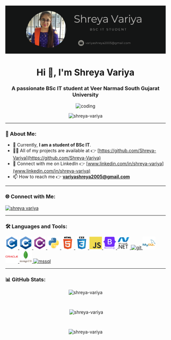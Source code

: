 ![logi](https://github.com/Shreya-Variya/Shreya-Variya/blob/main/GitHub%20Profile%20Image-1.png)
<h1 align="center">Hi 👋, I'm Shreya Variya</h1>
<h3 align="center">A passionate BSc IT student at Veer Narmad South Gujarat University</h3>

<p align="center">
  <img alt="coding" width="400" src="https://camo.githubusercontent.com/66066b22abacaf358032bb15ab64fe18654e8d00e2ed4d07747d89eccb6596ae/68747470733a2f2f63646e622e61727473746174696f6e2e636f6d2f702f6173736574732f696d616765732f696d616765732f3032382f3939312f3939392f6f726967696e616c2f616e6e612d68617672796c79756b682d2e6769663f31353936313235313132"/>
</p>

<p align="center"> 
  <img src="https://komarev.com/ghpvc/?username=shreya-variya&label=Profile%20views&color=0e75b6&style=flat" alt="shreya-variya" /> 
</p>
<hr>

### 🚀 About Me:
- 🔭 Currently, **I am a student of BSc IT**.
- 👨‍💻 All of my projects are available at 👉 [https://github.com/Shreya-Variya](https://github.com/Shreya-Variya)
- 🤝 Connect with me on LinkedIn 👉 [www.linkedin.com/in/shreya-variya](www.linkedin.com/in/shreya-variya)
- 📫 How to reach me 👉 **variyashreya2005@gmail.com**
<hr>

### 🌐 Connect with Me:
<p align="left">
  <a href="https://linkedin.com/in/shreya variya" target="blank"><img align="center" src="https://raw.githubusercontent.com/rahuldkjain/github-profile-readme-generator/master/src/images/icons/Social/linked-in-alt.svg" alt="shreya variya" height="30" width="40" />
  </a>
</p><hr>

### 🛠️ Languages and Tools:
<p align="left">  

   <a href="https://www.cprogramming.com/" target="_blank" rel="noreferrer"> 
      <img src="https://raw.githubusercontent.com/devicons/devicon/master/icons/c/c-original.svg" alt="c" width="40" height="40"/> 
  </a>
  
  <a href="https://www.w3schools.com/cpp/" target="_blank" rel="noreferrer">         
    <img src="https://raw.githubusercontent.com/devicons/devicon/master/icons/cplusplus/cplusplus-original.svg" alt="cplusplus" width="40" height="40"/> 
  </a> 
  
  <a href="https://www.w3schools.com/cs/" target="_blank" rel="noreferrer"> 
    <img src="https://raw.githubusercontent.com/devicons/devicon/master/icons/csharp/csharp-original.svg" alt="csharp" width="40" height="40"/> 
  </a>

  <a href="https://www.python.org" target="_blank" rel="noreferrer"> 
    <img src="https://raw.githubusercontent.com/devicons/devicon/master/icons/python/python-original.svg" alt="python" width="40" height="40"/> 
  </a>

  <a href="https://www.w3.org/html/" target="_blank" rel="noreferrer"> 
    <img src="https://raw.githubusercontent.com/devicons/devicon/master/icons/html5/html5-original-wordmark.svg" alt="html5" width="40" height="40"/> 
  </a>
  
  <a href="https://www.w3schools.com/css/" target="_blank" rel="noreferrer"> 
    <img src="https://raw.githubusercontent.com/devicons/devicon/master/icons/css3/css3-original-wordmark.svg" alt="css3" width="40" height="40"/> 
  </a> 

  <a href="https://developer.mozilla.org/en-US/docs/Web/JavaScript" target="_blank" rel="noreferrer"> 
    <img src="https://raw.githubusercontent.com/devicons/devicon/master/icons/javascript/javascript-original.svg" alt="javascript" width="40" height="40"/>
  </a>

  <a href="https://getbootstrap.com" target="_blank" rel="noreferrer"> 
    <img src="https://raw.githubusercontent.com/devicons/devicon/master/icons/bootstrap/bootstrap-plain-wordmark.svg" alt="bootstrap" width="40" height="40"/> 
  </a> 
  
  <a href="https://dotnet.microsoft.com/" target="_blank" rel="noreferrer"> 
    <img src="https://raw.githubusercontent.com/devicons/devicon/master/icons/dot-net/dot-net-original-wordmark.svg" alt="dotnet" width="40" height="40"/> 
  </a> 
  
  <a href="https://git-scm.com/" target="_blank" rel="noreferrer"> 
    <img src="https://www.vectorlogo.zone/logos/git-scm/git-scm-icon.svg" alt="git" width="40" height="40"/> 
  </a>
  
  <a href="https://www.mysql.com/" target="_blank" rel="noreferrer"> 
    <img src="https://raw.githubusercontent.com/devicons/devicon/master/icons/mysql/mysql-original-wordmark.svg" alt="mysql" width="40" height="40"/> 
  </a> 
  
  <a href="https://www.oracle.com/" target="_blank" rel="noreferrer"> 
    <img src="https://raw.githubusercontent.com/devicons/devicon/master/icons/oracle/oracle-original.svg" alt="oracle" width="40" height="40"/> 
  </a> 

  <a href="https://www.mongodb.com/" target="_blank" rel="noreferrer"> 
    <img src="https://raw.githubusercontent.com/devicons/devicon/master/icons/mongodb/mongodb-original-wordmark.svg" alt="mongodb" width="40" height="40"/> 
  </a> 

  <a href="https://www.microsoft.com/en-us/sql-server" target="_blank" rel="noreferrer"> 
    <img src="https://www.svgrepo.com/show/303229/microsoft-sql-server-logo.svg" alt="mssql" width="40" height="40"/> 
  </a> 
  
</p><hr>

### 📊 GitHub Stats:
<p align="center">
  <img src="https://github-readme-stats.vercel.app/api/top-langs?username=shreya-variya&show_icons=true&locale=en&layout=compact" alt="shreya-variya" />
</p><br>

<p align="center">
  &nbsp;<img src="https://github-readme-stats.vercel.app/api?username=shreya-variya&show_icons=true&locale=en" alt="shreya-variya" />
</p><br>

<p align="center">
  <img src="https://github-readme-streak-stats.herokuapp.com/?user=shreya-variya&" alt="shreya-variya" />
</p><br>
